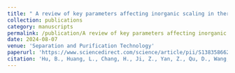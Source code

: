 ```yaml
---
title: " A review of key parameters affecting inorganic scaling in thermal, pressure, and osmosis-driven membranes for produced water desalination"
collection: publications
category: manuscripts
permalink: /publication/A review of key parameters affecting inorganic scaling in thermal, pressure, and osmosis-driven membranes for produced water desalination.pdf
date: 2024-08-07
venue: 'Separation and Purification Technology'
paperurl: 'https://www.sciencedirect.com/science/article/pii/S138358662402762X?via%3Dihub'
citation: 'Hu, B., Huang, L., Chang, H., Ji, Z., Yan, Z., Qu, D., Wang, J., Qu, F., & Liang, H. (2025). A review of key parameters affecting inorganic scaling in thermal, pressure, and osmosis-driven membranes for produced water desalination. Separation and Purification Technology, 354, 129023. https://doi.org/10.1016/j.seppur.2024.129023'
---
```

